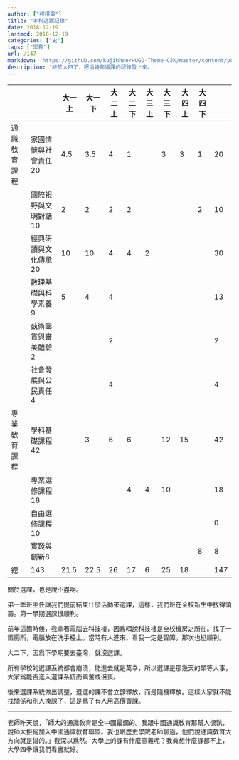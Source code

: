 ```yaml
---
author: ["柯棋瀚"]
title: "本科選課記錄"
date: 2018-12-19
lastmod: 2018-12-19
categories: ["史"]
tags: ["學務"]
url: /147
markdown: 'https://github.com/kujihhoe/HUGO-Theme-CJK/master/content/post/147選課.md'
description: '終於大四了，把這幾年選課的記錄發上來。'
---
```


|              |                       | 大一上 | 大一下 | 大二上 | 大二下 | 大三上 | 大三下 | 大四上 | 大四下 |      |
| ------------ | --------------------- | ------ | ------ | ------ | ------ | ------ | ------ | ------ | ------ | ---- |
| 通識敎育課程 | 家國情懷與社會責任 20 | 4.5    | 3.5    | 4      | 1      |        | 3      | 3      | 1      | 20   |
|              | 國際視野與文明對話 10 | 2      | 2      | 2      | 2      |        |        |        | 2      | 10   |
|              | 經典硏讀與文化傳承 20 | 10     | 10     | 4      | 4      | 2      |        |        |        | 30   |
|              | 數理基礎與科學素養 9  | 5      | 4      | 4      |        |        |        |        |        | 13   |
|              | 蓺術鑒賞與審美體驗 2  |        |        | 2      |        |        |        |        |        | 2    |
|              | 社會發展與公民責任 4  |        |        | 4      |        |        |        |        |        | 4    |
| 專業敎育課程 | 學科基礎課程 42       |        | 3      | 6      | 6      |        | 12     | 15     |        | 42   |
|              | 專業選修課程 18       |        |        |        | 4      | 4      | 10     |        |        | 18   |
|              | 自由選修課程 10       |        |        |        |        |        |        |        |        | 0    |
|              | 實踐與創新8           |        |        |        |        |        |        |        | 8      | 8    |
| 緫           | 143                   | 21.5   | 22.5   | 26     | 17     | 6      | 25     | 18     |        | 147  |

關於選課，也是說不盡啊。

弟一秊班主任讓我們提前結束什麼活動來選課，這樣，我們班在全校新生中拔得頭籌。第一學期選課很順利。

前年這箇時候，我拿著電腦去科技樓，因爲咡說科技樓是全校機房之所在。找了一箇廁所，電腦放在洗手檯上。當時有人進來，看我一定是智障。那次也挺順利。

大二下，因爲下學期要去臺灣，就沒選課。

所有學校的選課系統都會崩潰，能進去就是萬幸，所以選課是那幾天的頭等大事，大家爲能否進入選課系統而興奮或沮喪。

後來選課系統做出調整，退選的課不會立卽釋放，而是隨機釋放。這樣大家就不能找關係和別人換課了，這是爲了有人用高價賣課。

<hr>

老師昨天說，「師大的通識敎育是全中國最爛的。我跟中國通識敎育那幫人很孰，說師大拒絕加入中國通識敎育聯盟。我也跟歷史學院老師聊過，他們說通識敎育大方向就是䥘的。」我深以爲然。大學上的課有什麼意義呢？我眞想什麼課都不上，大學四秊讓我們看書就好。
